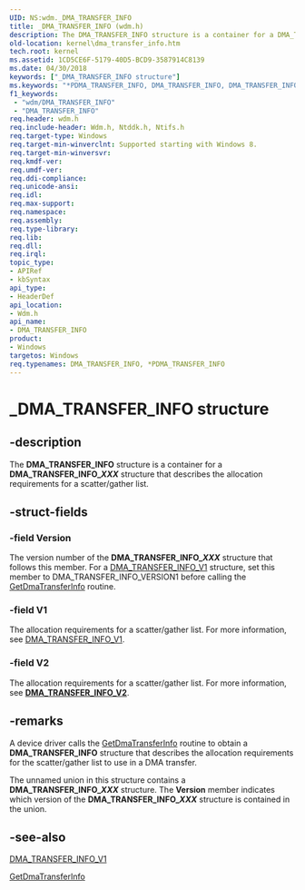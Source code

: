 ```yaml
---
UID: NS:wdm._DMA_TRANSFER_INFO
title: _DMA_TRANSFER_INFO (wdm.h)
description: The DMA_TRANSFER_INFO structure is a container for a DMA_TRANSFER_INFO_XXX structure that describes the allocation requirements for a scatter/gather list.
old-location: kernel\dma_transfer_info.htm
tech.root: kernel
ms.assetid: 1CD5CE6F-5179-40D5-BCD9-3587914C8139
ms.date: 04/30/2018
keywords: ["_DMA_TRANSFER_INFO structure"]
ms.keywords: "*PDMA_TRANSFER_INFO, DMA_TRANSFER_INFO, DMA_TRANSFER_INFO structure [Kernel-Mode Driver Architecture], PDMA_TRANSFER_INFO, PDMA_TRANSFER_INFO structure pointer [Kernel-Mode Driver Architecture], _DMA_TRANSFER_INFO, kernel.dma_transfer_info, wdm/DMA_TRANSFER_INFO, wdm/PDMA_TRANSFER_INFO"
f1_keywords:
 - "wdm/DMA_TRANSFER_INFO"
 - "DMA_TRANSFER_INFO"
req.header: wdm.h
req.include-header: Wdm.h, Ntddk.h, Ntifs.h
req.target-type: Windows
req.target-min-winverclnt: Supported starting with Windows 8.
req.target-min-winversvr: 
req.kmdf-ver: 
req.umdf-ver: 
req.ddi-compliance: 
req.unicode-ansi: 
req.idl: 
req.max-support: 
req.namespace: 
req.assembly: 
req.type-library: 
req.lib: 
req.dll: 
req.irql: 
topic_type:
- APIRef
- kbSyntax
api_type:
- HeaderDef
api_location:
- Wdm.h
api_name:
- DMA_TRANSFER_INFO
product:
- Windows
targetos: Windows
req.typenames: DMA_TRANSFER_INFO, *PDMA_TRANSFER_INFO
---
```


# _DMA_TRANSFER_INFO structure


## -description


The <b>DMA_TRANSFER_INFO</b> structure is a container for a <b>DMA_TRANSFER_INFO_<i>XXX</i></b> structure that describes the allocation requirements for a scatter/gather list.


## -struct-fields




### -field Version

The version number of the <b>DMA_TRANSFER_INFO_<i>XXX</i></b> structure that follows this member. For a <a href="https://docs.microsoft.com/windows-hardware/drivers/ddi/wdm/ns-wdm-_dma_transfer_info_v1">DMA_TRANSFER_INFO_V1</a> structure, set this member to DMA_TRANSFER_INFO_VERSION1 before calling the <a href="https://docs.microsoft.com/windows-hardware/drivers/ddi/wdm/nc-wdm-pget_dma_transfer_info">GetDmaTransferInfo</a> routine.


### -field V1

The allocation requirements for a scatter/gather list. For more information, see <a href="https://docs.microsoft.com/windows-hardware/drivers/ddi/wdm/ns-wdm-_dma_transfer_info_v1">DMA_TRANSFER_INFO_V1</a>.

### -field V2
The allocation requirements for a scatter/gather list. For more information, see [**DMA_TRANSFER_INFO_V2**](ns-wdm-_dma_transfer_info_v2.md).

## -remarks



A device driver calls the <a href="https://docs.microsoft.com/windows-hardware/drivers/ddi/wdm/nc-wdm-pget_dma_transfer_info">GetDmaTransferInfo</a> routine to obtain a <b>DMA_TRANSFER_INFO</b> structure that describes the allocation requirements for the scatter/gather list to use in a DMA transfer.

The unnamed union in this structure contains a <b>DMA_TRANSFER_INFO_<i>XXX</i></b> structure. The <b>Version</b> member indicates which version of the <b>DMA_TRANSFER_INFO_<i>XXX</i></b> structure is contained in the union. 




## -see-also




<a href="https://docs.microsoft.com/windows-hardware/drivers/ddi/wdm/ns-wdm-_dma_transfer_info_v1">DMA_TRANSFER_INFO_V1</a>



<a href="https://docs.microsoft.com/windows-hardware/drivers/ddi/wdm/nc-wdm-pget_dma_transfer_info">GetDmaTransferInfo</a>
 

 

